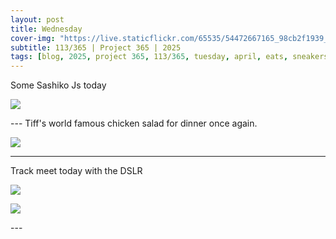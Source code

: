 ```yaml
---
layout: post
title: Wednesday
cover-img: "https://live.staticflickr.com/65535/54472667165_98cb2f1939_h.jpg"
subtitle: 113/365 | Project 365 | 2025
tags: [blog, 2025, project 365, 113/365, tuesday, april, eats, sneakers, track meet]
---
```

<style>
  .intro-header.big-img {
    background-position:center; 
  }
</style>
Some Sashiko Js today
<p class="post-img-wrap">
  <img src="https://live.staticflickr.com/65535/54472668850_78537585fb_h.jpg">
</p>
---
Tiff's world famous chicken salad for dinner once again.
<p class="post-img-wrap">
  <img src="https://live.staticflickr.com/65535/54472668865_b1dcd7df45_h.jpg">
</p>

---
Track meet today with the DSLR
<p class="post-img-wrap">
  <img src="https://live.staticflickr.com/65535/54472667165_98cb2f1939_h.jpg">
</p>
<p class="post-img-wrap">
  <img src="https://live.staticflickr.com/65535/54471467572_6d37bac53a_h.jpg">
</p>
---
